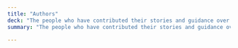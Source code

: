 ```yaml
---
title: "Authors"
deck: "The people who have contributed their stories and guidance over the years."
summary: "The people who have contributed their stories and guidance over the years."

---
```

